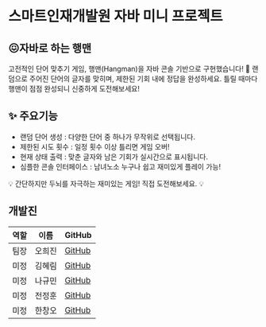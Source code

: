 # 스마트인재개발원 자바 미니 프로젝트
## 😖자바로 하는 행맨

고전적인 단어 맞추기 게임, 행맨(Hangman)을 자바 콘솔 기반으로 구현했습니다! 🎉
랜덤으로 주어진 단어의 글자를 맞히며, 제한된 기회 내에 정답을 완성하세요.
틀릴 때마다 행맨이 점점 완성되니 신중하게 도전해보세요!


## ✨ 주요기능
- 랜덤 단어 생성 : 다양한 단어 중 하나가 무작위로 선택됩니다.
- 제한된 시도 횟수 : 일정 횟수 이상 틀리면 게임 오버!
- 현재 상태 출력 : 맞춘 글자와 남은 기회가 실시간으로 표시됩니다.
- 심플한 콘솔 인터페이스 : 남녀노소 누구나 쉽고 재미있게 플레이 가능!


💡 간단하지만 두뇌를 자극하는 재미있는 게임! 직접 도전해보세요. 💡


## 개발진
|역할|이름|GitHub|
|------|---|---|
|팀장|오희진| [GitHub](https://github.com/heejin-02)|
|미정|김혜림| [GitHub](https://github.com/heejin-02)|
|미정|나규민| [GitHub](https://github.com/heejin-02)|
|미정|전정훈| [GitHub](https://github.com/heejin-02)|
|미정|한창오| [GitHub](https://github.com/heejin-02)|
